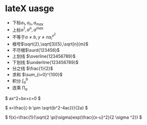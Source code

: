 # lateX uasge

- 下标$a_1,a_n,a_{max}$
- 上标$a^1,a^n,a^{max}$
- 不等于$a \neq b,y \neq na_{i}^{x^2}$
- 根号$\sqrt{2},\sqrt[3]{5},\sqrt[n]{m}$
- 不尽根$\surd{123456}$
- 上划线 $\overline{123456789}$
- 下划线 $\underline{123456789}$
- 分之线 $\frac{1}{2}$
- 求和 $\sum_{i=0}^{100}$
- 积分 $\int_a^b$
- 连乘 $\prod_{a}$


$
ax^2+bx+c=0
$


$
x=\frac{{-b \pm \sqrt{b^2-4ac}}}{2a} 
$


$
f(x)=\frac{1}{\sqrt{2 \pi}\sigma}exp(\frac{{x-u}^2}{2 \sigma ^2})
$

